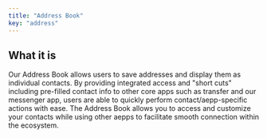 ```yaml
---
title: "Address Book"
key: "address"
---
```


## What it is
Our Address Book allows users to save addresses and display them as individual contacts. By providing integrated access and "short cuts" including pre-filled contact info to other core apps such as transfer and our messenger app, users are able to quickly perform contact/aepp-specific actions with ease. The Address Book allows you to access and customize your contacts while using other aepps to facilitate smooth connection within the ecosystem.
